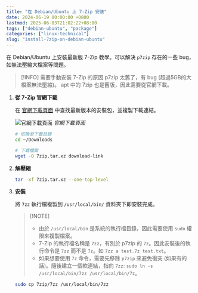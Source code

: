 ```yaml
---
title: "在 Debian/Ubuntu 上 7-Zip 安裝"
date: 2024-06-19 00:00:00 +0800
lastmod: 2025-06-03T21:02:22+08:00
tags: ["debian-ubuntu", "package"]
categories: ["linux-technical"]
slug: "install-7zip-on-debian-ubuntu"
---
```


在 Debian/Ubuntu 上安裝最新版 7-Zip 教學。可以解決 `p7zip` 存在的一些 bug，如無法壓縮大檔案等問題。

<!--more-->

>  [!INFO] 需要手動安裝 7-Zip 的原因
>  p7zip 太舊了，有 bug (超過5GB的大檔案無法壓縮)。
>  apt 中的 7zip 也是舊版，因此需要從官網下載。

1. **從 7-Zip 官網下載**
    
    在 [官網下載頁面](https://www.7-zip.org/download.html) 中查找最新版本的安裝包，並複製下載連結。
    
    ![官網下載頁面](https://cdn.rxchi1d.me/inktrace-files/linux-technical/install-7zip-on-debian-ubuntu/image-01.png)
    _官網下載頁面_
    
    ```bash
    # 切換至下載目錄
    cd ~/Downloads

	# 下載檔案
    wget -O 7zip.tar.xz download-link
    ```
    
2. **解壓縮**
    
    ```bash
    tar -xf 7zip.tar.xz --one-top-level
    ```
    
3. **安裝**

	將 `7zz` 執行檔複製到 `/usr/local/bin/` 資料夾下即安裝完成。
	
	>  [!NOTE] 
	> - 由於 `/usr/local/bin`  是系統的執行檔目錄，因此需要使用 `sudo` 權限來複製檔案。
	> - 7-Zip 的執行檔名稱是 `7zz`，有別於 p7zip 的 `7z`。因此安裝後的執行命令是 `7zz` 而不是 `7z`。如 `7zz a test.7z test.txt`。
	> - 如果想要使用 `7z` 命令，需要先移除 `p7zip` 來避免衝突 (如果有的話)。隨後建立一個軟連結，指向 `7zz`: `sudo ln -s /usr/local/bin/7zz /usr/local/bin/7z`。


    ```bash   
    sudo cp 7zip/7zz /usr/local/bin/7zz
    ```
